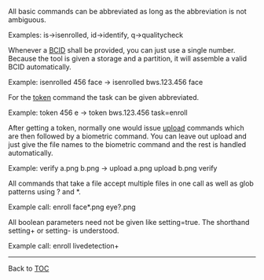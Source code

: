 All basic commands can be abbreviated as long as the abbreviation is not
ambiguous.

Examples: is->isenrolled, id->identify, q->qualitycheck

Whenever a [BCID](./bcid.md) shall be provided, you can just use a single number. Because
the tool is given a storage and a partition, it will assemble a valid BCID
automatically.

Example: isenrolled 456 face -> isenrolled bws.123.456 face

For the [token](./token.md) command the task can be given abbreviated.

Example: token 456 e -> token bws.123.456 task=enroll

After getting a token, normally one would issue [upload](./upload.md) commands which are then
followed by a biometric command. You can leave out upload and just give the file
names to the biometric command and the rest is handled automatically.

Example: verify a.png b.png
      -> upload a.png
         upload b.png
         verify

All commands that take a file accept multiple files in one call as well as glob
patterns using ? and *.

Example call: enroll face*.png eye?.png

All boolean parameters need not be given like setting=true. The shorthand
setting+ or setting- is understood.

Example call: enroll livedetection+

---

Back to [TOC](./toc.md)
